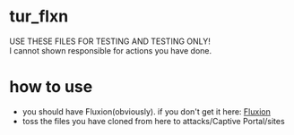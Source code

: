 # tur_flxn

USE THESE FILES FOR TESTING AND TESTING ONLY!  
I cannot shown responsible for actions you have done.

# how to use 

* you should have Fluxion(obviously). if you don't get it here: [Fluxion](https://github.com/FluxionNetwork/fluxion)
* toss the files you have cloned from here to attacks/Captive Portal/sites

